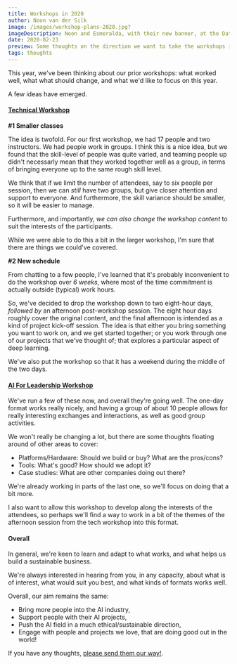 ```yaml
---
title: Workshops in 2020
author: Noon van der Silk
image: /images/workshop-plans-2020.jpg?
imageDescription: Noon and Esmeralda, with their new banner, at the Datathon for Social Good!
date: 2020-02-23
preview: Some thoughts on the direction we want to take the workshops in, this year.
tags: thoughts
---
```


This year, we've been thinking about our prior workshops: what worked well,
what what should change, and what we'd like to focus on this year.

A few ideas have emerged.


<!--more-->


#### [Technical Workshop](/technical-deep-learning-workshop.html)

**#1 Smaller classes**

The idea is twofold. For our first workshop, we had 17 people and two
instructors. We had people work in groups. I think this is a nice idea, but we
found that the skill-level of people was quite varied, and teaming people up
didn't necessarly mean that they worked together well as a group, in terms of
bringing everyone up to the same rough skill level.

We think that if we limit the number of attendees, say to six people per
session, then we can _still_ have two groups, but give closer attention
and support to everyone. And furthermore, the skill variance should be
smaller, so it will be easier to manage.

Furthermore, and importantly, _we can also change the workshop content_ to
suit the interests of the participants.

While we were able to do this a bit in the larger workshop, I'm sure that
there are things we could've covered.

**#2 New schedule**

From chatting to a few people, I've learned that it's probably inconvenient to
do the workshop over _6 weeks_, where most of the time commitment is actually
outside (typical) work hours.

So, we've decided to drop the workshop down to two eight-hour days, _followed by_ an
afternoon post-workshop session. The eight hour days roughly cover the original
content, and the final afternoon is intended as a kind of project kick-off
session. The idea is that either you bring something you want to work on,
and we get started together; or you work through one of our projects that
we've thought of; that explores a particular aspect of deep learning.

We've also put the workshop so that it has a weekend during the middle of the
two days.


#### [AI For Leadership Workshop](/ai-for-leadership.html)


We've run a few of these now, and overall they're going well. The one-day
format works really nicely, and having a group of about 10 people allows for
really interesting exchanges and interactions, as well as good group
activities.

We won't really be changing a lot, but there are some thoughts floating around
of other areas to cover:

- Platforms/Hardware:  Should we build or buy? What are the pros/cons?
- Tools: What's good? How should we adopt it?
- Case studies: What are other companies doing out there?

We're already working in parts of the last one, so we'll focus on doing that a
bit more.

I also want to allow this workshop to develop along the interests of the
attendees, so perhaps we'll find a way to work in a bit of the themes of the
afternoon session from the tech workshop into this format.


#### Overall

In general, we're keen to learn and adapt to what works, and what helps us
build a sustainable business.

We're always interested in hearing from you, in any capacity, about what is of
interest, what would suit you best, and what kinds of formats works well.

Overall, our aim remains the same:

- Bring more people into the AI industry,
- Support people with their AI projects,
- Push the AI field in a much ethical/sustainable direction,
- Engage with people and projects we love, that are doing good out in the
world!

If you have any thoughts, [please send them our way!](/contact.html).
